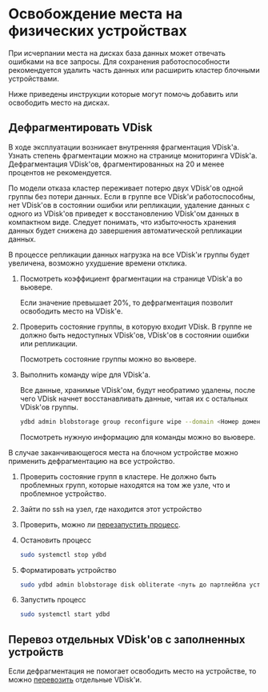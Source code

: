 # Освобождение места на физических устройствах

При исчерпании места на дисках база данных может отвечать ошибками на все запросы. Для сохранения работоспособности рекомендуется удалить часть данных или расширить кластер блочными устройствами.

Ниже приведены инструкции которые могут помочь добавить или освободить место на дисках.

## Дефрагментировать VDisk

В ходе эксплуатации возникает внутренняя фрагментация VDisk'а. Узнать степень фрагментации можно на странице мониторинга VDisk'а. Дефрагментация VDisk'ов, фрагментированных на 20 и менее процентов не рекомендуется.

По модели отказа кластер переживает потерю двух VDisk'ов одной группы без потери данных. Если в группе все VDisk'и работоспособны, нет VDisk'ов в состоянии ошибки или репликации, удаление данных с одного из VDisk'ов приведет к восстановлению VDisk'ом данных в компактном виде. Следует понимать, что избыточность хранения данных будет снижена до завершения автоматической репликации данных.

В процессе репликации данных нагрузка на все VDisk'и группы будет увеличена, возможно ухудшение времени отклика.

1. Посмотреть коэффициент фрагментации на странице VDisk'а во вьювере.

   Если значение превышает 20%, то дефрагментация позволит освободить место на VDisk'е.

2. Проверить состояние группы, в которую входит VDisk. В группе не должно быть недоступных VDisk'ов, VDisk'ов в состоянии ошибки или репликации.

    Посмотреть состояние группы можно во вьювере.

3. Выполнить команду wipe для VDisk'а.

    Все данные, хранимые VDisk'ом, будут необратимо удалены, после чего VDisk начнет восстанавливать данные, читая их с остальных VDisk'ов группы.

    ```bash
    ydbd admin blobstorage group reconfigure wipe --domain <Номер домена> --node <ID узла> --pdisk <pdisk-id> --vslot <Номер слота>
    ```

    Посмотреть нужную информацию для команды можно во вьювере.

В случае заканчивающегося места на блочном устройстве можно применить дефрагментацию на все устройство.

1. Проверить состояние групп в кластере. Не должно быть проблемных групп, которые находятся на том же узле, что и проблемное устройство.

2. Зайти по ssh на узел, где находится этот устройство

3. Проверить, можно ли [перезапустить процесс](node_restarting.md#restart_process).

4. Остановить процесс

    ```bash
    sudo systemctl stop ydbd
    ```

5. Форматировать устройство

    ```bash
    sudo ydbd admin blobstorage disk obliterate <путь до партлейбла устройства>
    ```

6. Запустить процесс

    ```bash
    sudo systemctl start ydbd
    ```

## Перевоз отдельных VDisk'ов с заполненных устройств

Если дефрагментация не помогает освободить место на устройстве, то можно [перевозить](moving_vdisks.md#moving_disk) отдельные VDisk'и.

